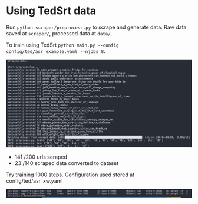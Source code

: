# Using TedSrt data

Run `python scraper/preprocess.py` to scrape and generate data. Raw data saved at `scraper/`, processed data at `data/`.

To train using TedSrt `python main.py --config config/ted/asr_example.yaml --njobs 8`.

![Run preprocess.py](assets/ss-preprocessing-data.png)

- 141 /200 urls scraped
- 23 /140 scraped data converted to dataset

Try training 1000 steps. Configuration used stored at config/ted/asr_xw.yaml

![Try training with TedSrt.py](assets/try-training.png)
